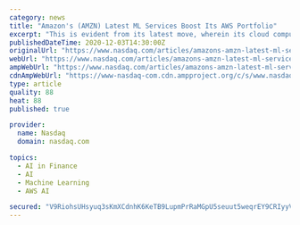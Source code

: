 ```yaml
---
category: news
title: "Amazon's (AMZN) Latest ML Services Boost Its AWS Portfolio"
excerpt: "This is evident from its latest move, wherein its cloud computing arm Amazon Web Services (“AWS”) introduced five machine-learning services namely Amazon Monitron, Amazon Lookout for Equipment, AWS Panorama Appliance,"
publishedDateTime: 2020-12-03T14:30:00Z
originalUrl: "https://www.nasdaq.com/articles/amazons-amzn-latest-ml-services-boost-its-aws-portfolio-2020-12-03"
webUrl: "https://www.nasdaq.com/articles/amazons-amzn-latest-ml-services-boost-its-aws-portfolio-2020-12-03"
ampWebUrl: "https://www.nasdaq.com/articles/amazons-amzn-latest-ml-services-boost-its-aws-portfolio-2020-12-03?amp"
cdnAmpWebUrl: "https://www-nasdaq-com.cdn.ampproject.org/c/s/www.nasdaq.com/articles/amazons-amzn-latest-ml-services-boost-its-aws-portfolio-2020-12-03?amp"
type: article
quality: 88
heat: 88
published: true

provider:
  name: Nasdaq
  domain: nasdaq.com

topics:
  - AI in Finance
  - AI
  - Machine Learning
  - AWS AI

secured: "V9RiohsUHsyuq3sKmXCdnhK6KeTB9LupmPrRaMGpU5seuut5weqrEY9CRIyyVn8vb4qvxHWE9U5W6erHbHI7h0rfev3sjAhqYyLKPaSwxhlX4qK81tjdKECvmoS+m2eXQNkWQl+OMOuWozfr5NjtZTdunvJrB5c1sKp+u9FvDG96JtaUwjiPTM6ejdouQmLKqUpWzWJ/EV8S6f7VBUb6WYGj6RvPQP3miEstsUmNOmGi5A2SwPvYNNXlqGzgv48PGjRJn/FE4bEPBVKcFJ/dZzii0ANPwQNLhxMZN5qdl7RR8Km09xqnournHFIwCT2tOYpU5nNThgM3c+lLnqazQBUhWE4X47lzc0ErBwTMXxo=;X2DjlcnzdqLAfDSTb8bVCA=="
---
```


